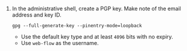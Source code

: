 1. In the administrative shell, create a PGP key. Make note of the email address and key ID.

    ```bash{:copy}
    gpg --full-generate-key --pinentry-mode=loopback
    ```

    - Use the default key type and at least `4096` bits with no expiry.
    - Use `web-flow` as the username. 
